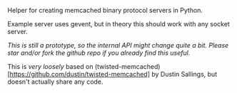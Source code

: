 Helper for creating memcached binary protocol servers in Python.

Example server uses gevent, but in theory this should work with
any socket server.

_This is still a prototype, so the internal API might change quite a bit.
Please star and/or fork the github repo if you already find this useful._

This is _very loosely_ based on
(twisted-memcached)[https://github.com/dustin/twisted-memcached]
by Dustin Sallings, but doesn't actually share any code.

